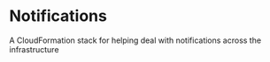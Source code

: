 # Notifications

A CloudFormation stack for helping deal with notifications across the
infrastructure

